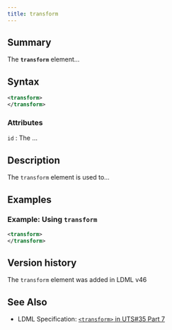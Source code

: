 ```yaml
---
title: transform
---
```


## Summary

The **`transform`** element…

## Syntax

```xml
<transform>
</transform>
```

### Attributes

`id`
:   The …

## Description

The `transform` element is used to…

## Examples

### Example: Using `transform`

```xml
<transform>
</transform>
```

## Version history

The `transform` element was added in LDML v46

<!-- ## See also

- … -->

## See Also

- LDML Specification: [`<transform>` in UTS#35 Part 7][tr35-element-transform]

[tr35-element-transform]: https://www.unicode.org/reports/tr35/tr35-keyboards.html#element-transform

